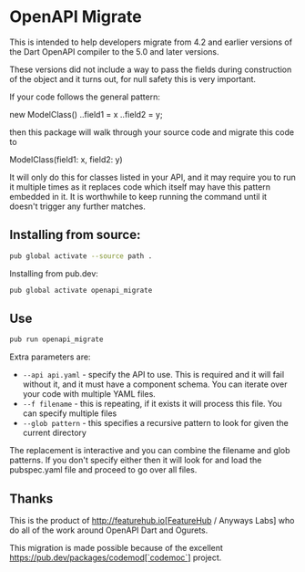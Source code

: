 # OpenAPI Migrate

This is intended to help developers migrate from 4.2 and earlier versions of the Dart OpenAPI compiler to  the 5.0 and later versions.

These versions did not include a way to pass the fields during construction of the object and it turns out, for
null safety this is very important.

If your code follows the general pattern:

new ModelClass()
  ..field1 = x
  ..field2 = y;

then this package will walk through your source code and migrate this code to 

ModelClass(field1: x, field2: y)

It will only do this for classes listed in your API, and it may require you to run it multiple times as it replaces
code which itself may have this pattern embedded in it. It is worthwhile to keep running the command until it doesn't
trigger any further matches.

## Installing from source:

```bash
pub global activate --source path .
```

Installing from pub.dev:

```bash
pub global activate openapi_migrate
```

## Use

```bash
pub run openapi_migrate
```

Extra parameters are:

*  `--api api.yaml` - specify the API to use. This is required and it will fail without it, and it must have a component schema. You can iterate over your code with multiple YAML files.
*  `--f filename` - this is repeating, if it exists it will process this file. You can specify multiple files
*  `--glob pattern` - this specifies a recursive pattern to look for given the current directory

The replacement is interactive and you can combine the filename and glob patterns. If you don't specify either then
it will look for and load the pubspec.yaml file and proceed to go over all files.

## Thanks

This is the product of http://featurehub.io[FeatureHub / Anyways Labs] who do all of the work around OpenAPI Dart and Ogurets.

This migration is made possible because of the excellent https://pub.dev/packages/codemod[`codemoc`] project. 



